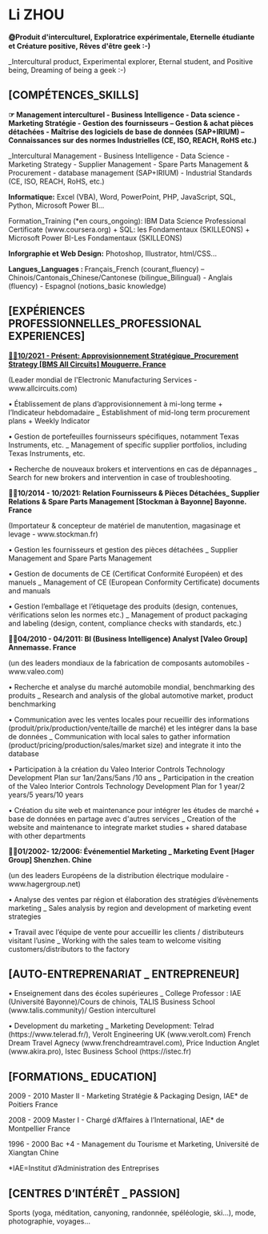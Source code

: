  <h1>Li ZHOU</h1>
	<p><b> 🌞Produit d'interculturel, Exploratrice expérimentale, Eternelle étudiante et Créature positive, Rêves d'être geek :-)</b></p>_Intercultural product, Experimental explorer, Eternal student, and Positive being, Dreaming of being a geek :-)

<h2>[COMPÉTENCES_SKILLS]</h2> 

<p><b>☞	Management interculturel - Business Intelligence - Data science - Marketing Stratégie - Gestion des fournisseurs – Gestion & achat pièces détachées - Maîtrise des logiciels de base de données (SAP+IRIUM) – Connaissances sur des normes Industrielles (CE, ISO, REACH, RoHS etc.)</b></p>_Intercultural Management - Business Intelligence - Data Science - Marketing Strategy - Supplier Management - Spare Parts Management & Procurement - database management (SAP+IRIUM) - Industrial Standards (CE, ISO, REACH, RoHS, etc.)
<p><b>Informatique:</b> Excel (VBA), Word, PowerPoint, PHP, JavaScript, SQL, Python, Microsoft Power BI...</p>
<p>Formation_Training (*en cours_ongoing):	IBM Data Science Professional Certificate (www.coursera.org) + SQL: les Fondamentaux (SKILLEONS) + Microsoft Power BI-Les Fondamentaux (SKILLEONS)	</p>
<p><b>Inforgraphie et Web Design:</b>  Photoshop, Illustrator, html/CSS...</p>
<p><b>Langues_Languages : </b>Français_French (courant_fluency) – Chinois/Cantonais_Chinese/Cantonese (bilingue_Bilingual) - Anglais (fluency) - Espagnol (notions_basic knowledge)</p>

<h2>[EXPÉRIENCES PROFESSIONNELLES_PROFESSIONAL EXPERIENCES]</h2>
 
<p><b><u>🙋🏻10/2021 - Présent: 	Approvisionnement Stratégique_Procurement Strategy [BMS All Circuits]                                  Mouguerre. France</u> </b></p>
<p>(Leader mondial de l'Electronic Manufacturing Services - www.allcircuits.com)</p>		
<p>• Établissement de plans d’approvisionnement à mi-long terme + l’Indicateur hebdomadaire _ Establishment of mid-long term procurement plans + Weekly Indicator</p>
<p>• Gestion de portefeuilles fournisseurs spécifiques, notamment Texas Instruments, etc. _ Management of specific supplier portfolios, including Texas Instruments, etc.</p>
<p>• Recherche de nouveaux brokers et interventions en cas de dépannages _ Search for new brokers and intervention in case of troubleshooting.</p>

<p><b>🙋🏻10/2014 - 10/2021: 	Relation Fournisseurs & Pièces Détachées_ Supplier Relations & Spare Parts Management [Stockman à Bayonne]             Bayonne.  France</b></p>
<p>	(Importateur & concepteur de matériel de manutention, magasinage et levage - www.stockman.fr) </p>
<p>•	Gestion les fournisseurs et gestion des pièces détachées _ Supplier Management and Spare Parts Management</p>
<p>•	Gestion de documents de CE (Certificat Conformité Européen) et des manuels _ Management of CE (European Conformity Certificate) documents and manuals </p>
<p>•	Gestion l’emballage et l’étiquetage des produits (design, contenues, vérifications selon les normes etc.) _ Management of product packaging and labeling (design, content, compliance checks with standards, etc.)</p>

<p><b>🙋🏻04/2010 - 04/2011: 	BI (Business Intelligence) Analyst	[Valeo Group]			    Annemasse. France</b></p>
<p>	(un des leaders mondiaux de la fabrication de composants automobiles - www.valeo.com)</p>
<p>•	Recherche et analyse du marché automobile mondial, benchmarking des produits _ Research and analysis of the global automotive market, product benchmarking</p>
<p>•	Communication avec les ventes locales pour recueillir des informations (produit/prix/production/vente/taille de marché) et les intégrer dans la base de données _ Communication with local sales to gather information (product/pricing/production/sales/market size) and integrate it into the database	</p>
<p>•	Participation à la création du Valeo Interior Controls Technology Development Plan sur 1an/2ans/5ans /10 ans _ Participation in the creation of the Valeo Interior Controls Technology Development Plan for 1 year/2 years/5 years/10 years</p>
<p>•	Création du site web et maintenance pour intégrer les études de marché + base de données en partage avec d'autres services _ Creation of the website and maintenance to integrate market studies + shared database with other departments</p>
							
<p><b>🙋🏻01/2002- 12/2006: 	Événementiel Marketing _ Marketing Event [Hager Group]                                                         Shenzhen. Chine </b></p>
<p>	(un des leaders Européens de la distribution électrique modulaire - www.hagergroup.net)		</p>
<p>•	Analyse des ventes par région et élaboration des stratégies d’évènements marketing _ Sales analysis by region and development of marketing event strategies	</p>
<p>•	Travail avec l’équipe de vente pour accueillir les clients / distributeurs visitant l’usine _ Working with the sales team to welcome visiting customers/distributors to the factory	</p>


<h2>[AUTO-ENTREPRENARIAT _ ENTREPRENEUR]</h2>
								
<p>•	Enseignement dans des écoles supérieures _ College Professor : IAE (Université Bayonne)/Cours de chinois, TALIS Business School (www.talis.community)/ Gestion interculturel </p>
<p>•	Development du marketing _ Marketing Development: Telrad (https://www.telerad.fr/), Verolt Engineering UK (www.verolt.com)
French Dream Travel Agnecy (www.frenchdreamtravel.com), Price Induction Anglet (www.akira.pro), Istec Business School (https://istec.fr)</p>
	

<h2>[FORMATIONS_ EDUCATION] </h2>

<p>2009 - 2010	Master II - Marketing Stratégie & Packaging Design, IAE* de Poitiers	                          France </p>
<p>2008 - 2009	Master I - Chargé d’Affaires à l’International, IAE* de Montpellier	                          France</p>
<p>1996 - 2000	Bac +4 - Management du Tourisme et Marketing, Université de Xiangtan	               Chine</p>
	*IAE=Institut d’Administration des Entreprises

<h2>[CENTRES D’INTÉRÊT _ PASSION]</h2>

<p>Sports (yoga, méditation, canyoning, randonnée, spéléologie, ski…), mode, photographie, voyages…	</p>
